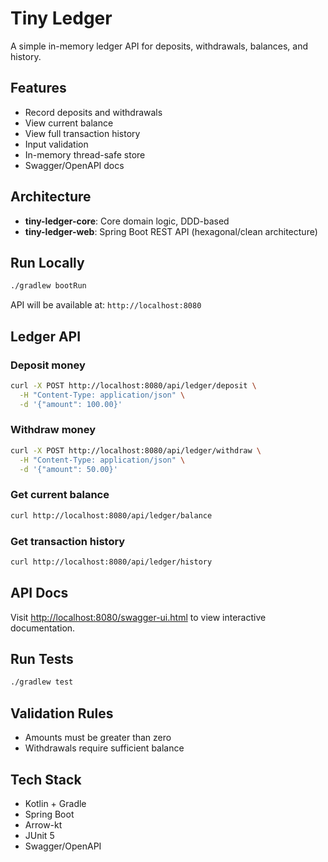 # Tiny Ledger

A simple in-memory ledger API for deposits, withdrawals, balances, and history.

## Features
- Record deposits and withdrawals
- View current balance
- View full transaction history
- Input validation
- In-memory thread-safe store
- Swagger/OpenAPI docs

## Architecture
- **tiny-ledger-core**: Core domain logic, DDD-based
- **tiny-ledger-web**: Spring Boot REST API (hexagonal/clean architecture)

## Run Locally

```bash
./gradlew bootRun
```

API will be available at: `http://localhost:8080`

## Ledger API

### Deposit money
```bash
curl -X POST http://localhost:8080/api/ledger/deposit \
  -H "Content-Type: application/json" \
  -d '{"amount": 100.00}'
```

### Withdraw money
```bash
curl -X POST http://localhost:8080/api/ledger/withdraw \
  -H "Content-Type: application/json" \
  -d '{"amount": 50.00}'
```

### Get current balance
```bash
curl http://localhost:8080/api/ledger/balance
```

### Get transaction history
```bash
curl http://localhost:8080/api/ledger/history
```

## API Docs
Visit [http://localhost:8080/swagger-ui.html](http://localhost:8080/swagger-ui.html) to view interactive documentation.

## Run Tests
```bash
./gradlew test
```

## Validation Rules
- Amounts must be greater than zero
- Withdrawals require sufficient balance

## Tech Stack
- Kotlin + Gradle
- Spring Boot
- Arrow-kt
- JUnit 5
- Swagger/OpenAPI